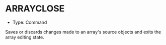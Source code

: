 # ARRAYCLOSE

- Type: Command

Saves or discards changes made to an array's source objects and exits the array editing state.
